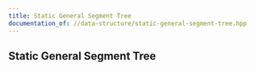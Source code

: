 ```yaml
---
title: Static General Segment Tree
documentation_of: //data-structure/static-general-segment-tree.hpp
---
```


## Static General Segment Tree
